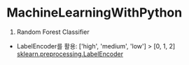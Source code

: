 # MachineLearningWithPython

1. Random Forest Classifier

- LabelEncoder를 활용: ['high', 'medium', 'low'] > [0, 1, 2]
[sklearn.preprocessing.LabelEncoder](https://scikit-learn.org/stable/modules/generated/sklearn.preprocessing.LabelEncoder.html)
